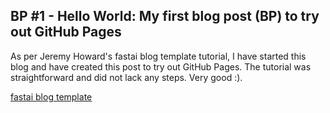 ## BP #1 - Hello World: My first blog post (BP) to try out GitHub Pages

As per Jeremy Howard's fastai blog template tutorial, I have started this blog and have created this post to try out GitHub Pages. The tutorial was straightforward and did not lack any steps. Very good :).

[fastai blog template](https://www.fast.ai/posts/2020-01-16-fast_template.html)
